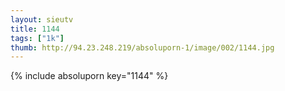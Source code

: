 ```yaml
--- 
layout: sieutv
title: 1144
tags: ["1k"]
thumb: http://94.23.248.219/absoluporn-1/image/002/1144.jpg
---
```

{% include absoluporn key="1144" %} 
